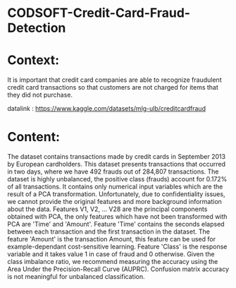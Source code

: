 # CODSOFT-Credit-Card-Fraud-Detection
# Context:
It is important that credit card companies are able to recognize fraudulent credit card transactions so that customers are not charged for items that they did not purchase.

datalink : https://www.kaggle.com/datasets/mlg-ulb/creditcardfraud

# Content:
The dataset contains transactions made by credit cards in September 2013 by European cardholders.
This dataset presents transactions that occurred in two days, where we have 492 frauds out of 284,807 transactions. The dataset is highly unbalanced, the positive class (frauds) account for 0.172% of all transactions.
It contains only numerical input variables which are the result of a PCA transformation. Unfortunately, due to confidentiality issues, we cannot provide the original features and more background information about the data. Features V1, V2, … V28 are the principal components obtained with PCA, the only features which have not been transformed with PCA are 'Time' and 'Amount'. Feature 'Time' contains the seconds elapsed between each transaction and the first transaction in the dataset. The feature 'Amount' is the transaction Amount, this feature can be used for example-dependant cost-sensitive learning. Feature 'Class' is the response variable and it takes value 1 in case of fraud and 0 otherwise.
Given the class imbalance ratio, we recommend measuring the accuracy using the Area Under the Precision-Recall Curve (AUPRC). Confusion matrix accuracy is not meaningful for unbalanced classification.



